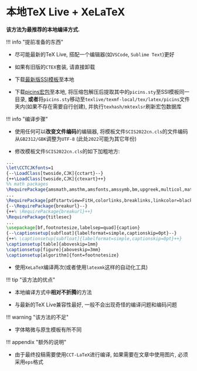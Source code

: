 # 本地TeX Live + XeLaTeX

**该方法为最推荐的本地编译方式.**

!!! info "提前准备的东西"

- 尽可能最新的TeX Live, 搭配一个编辑器(如`VSCode`, `Sublime Text`)更好

- 如果有旧版的`CTEX`套装, 请直接卸载

- 下载[最新版SSI模板](http://scis.scichina.com/download/ssi-template.zip)至本地

- 下载[picins宏包](http://mirrors.ctan.org/macros/latex209/contrib/picins.zip)至本地, 将压缩包解压后提取其中的`picins.sty`至SSI模板同一目录, **或者**将`picins.sty`移动至`texlive/texmf-local/tex/latex/picins`文件夹内(如果不存在需要自行创建), 并执行`texhash/mktexlsr`刷新宏包数据库

!!! info "编译步骤"

- 使用任何可以**改变文件编码**的编辑器, 将模板文件`SCIS2022cn.cls`的文件编码从`GB2312/GBK`调整为`UTF-8` (此处`2022`可能为其它年份)

- 修改模板文件`SCIS2022cn.cls`的如下加粗地方:

``` latex title="SCIS2022cn.cls"
...
\let\CCTCJKfonts=1
{--\LoadClass[twoside,CJK]{cctart}--}
{++\LoadClass[twoside,CJK]{ctexart}++}
%% math packages
\RequirePackage{amsmath,amsthm,amsfonts,amssymb,bm,upgreek,multicol,mathrsfs,pifont,amscd,latexsym,geometry,color,fancyhdr}
...
\RequirePackage[pdfstartview=FitH,colorlinks,breaklinks,linkcolor=black,citecolor=black,filecolor=black,urlcolor=black,hyperindex,CJKbookmarks]{hyperref}
{--\RequirePackage{breakurl}--}
{++% \RequirePackage{breakurl}++}
\RequirePackage{titlesec}
...
\usepackage[bf,footnotesize,labelsep=quad]{caption}
{--\captionsetup[subfloat]{labelformat=simple,captionskip=0pt}--}
{++% \captionsetup[subfloat]{labelformat=simple,captionskip=0pt}++}
\captionsetup[table]{aboveskip=1mm}
\captionsetup[figure]{aboveskip=3mm}
\captionsetup[algorithm]{font=footnotesize}
```

- 使用`XeLaTeX`编译两次(或者使用`latexmk`这样的自动化工具)

!!! tip "该方法的优点"

- 本地编译方式中**相对不折腾**的方法

- 与最新的TeX Live兼容性最好, 一般不会出现奇怪的编译问题和编码问题

!!! warning "该方法的不足"

- 字体略微与原生模板有所不同

!!! appendix "额外的说明"

- 由于最终投稿需要使用`CCT-LaTeX`进行编译, 如果需要在文章中使用图片, 必须采用`eps`格式
